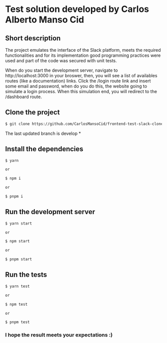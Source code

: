 # Test solution developed by Carlos Alberto Manso Cid

## Short description

The project emulates the interface of the Slack platform, meets the required functionalities and for its implementation good programming practices were used and part of the code was secured with unit tests.

When do you start the development server, navigate to http://localhost:3000 in your broswer, then, you will see a list of availables routes (like a documentation) links. Click the /login route link and insert some email and password, when do you do this, the website going to simulate a login process. When this simulation end, you will redirect to the /dashboard route. 
## Clone the project
```bash
$ git clone https://github.com/CarlosMansoCid/frontend-test-slack-clone.git
```
The last updated branch is develop *

## Install the dependencies
```bash
$ yarn

or

$ npm i

or

$ pnpm i
```

## Run the development server
```bash
$ yarn start

or

$ npm start

or

$ pnpm start
```

## Run the tests
```bash
$ yarn test

or

$ npm test

or

$ pnpm test
```

### I hope the result meets your expectations :)